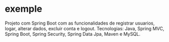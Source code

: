 # exemple
Projeto com Spring Boot com as funcionalidades de registrar usuarios, logar, alterar dados, excluir conta e logout.
Tecnologias: Java, Spring MVC, Spring Boot, Spring Security, Spring Data Jpa, Maven e MySQL.
